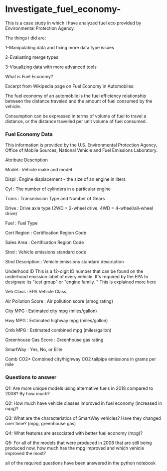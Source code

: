 # Investigate_fuel_economy-
This is a case study in which I have analyzed fuel eco provided by Environmental Protection Agency.

The things i did are:

  1-Manipulating data and fixing more data type issues
  
  2-Evaluating merge types
  
  3-Visualizing data with more advanced tools
  
What is Fuel Economy?

Excerpt from Wikipedia page on Fuel Economy in Automobiles:

The fuel economy of an automobile is the fuel efficiency relationship between the distance traveled and the amount of fuel consumed by the vehicle.

Consumption can be expressed in terms of volume of fuel to travel a distance, or the distance travelled per unit volume of fuel consumed.


### Fuel Economy Data

This information is provided by the U.S. Environmental Protection Agency, Office of Mobile Sources, National Vehicle and Fuel Emissions Laboratory.

Attribute	Description

Model : 	Vehicle make and model

Displ :	Engine displacement - the size of an engine in liters

Cyl :	The number of cylinders in a particular engine

Trans :	Transmission Type and Number of Gears

Drive :	Drive axle type (2WD = 2-wheel drive, 4WD = 4-wheel/all-wheel drive)

Fuel :	Fuel Type

Cert Region :	Certification Region Code

Sales Area :	Certification Region Code

Stnd :	Vehicle emissions standard code

Stnd Description :	Vehicle emissions standard description

Underhood ID	This is a 12-digit ID number that can be found on the underhood emission label of every vehicle. It's required by the EPA to designate its "test group" or "engine
family.
" This is explained more here

Veh Class :	EPA Vehicle Class

Air Pollution Score	: Air pollution score (smog rating)

City MPG :	Estimated city mpg (miles/gallon)

Hwy MPG :	Estimated highway mpg (miles/gallon)

Cmb MPG	: Estimated combined mpg (miles/gallon)

Greenhouse Gas Score :	Greenhouse gas rating

SmartWay :	Yes, No, or Elite

Comb CO2*	Combined city/highway CO2 tailpipe emissions in grams per mile

### Questions to answer 

Q1: Are more unique models using alternative fuels in 2018 compared to 2008? By how much?

Q2: How much have vehicle classes improved in fuel economy (increased in mpg)?

Q3: What are the characteristics of SmartWay vehicles? Have they changed over time? (mpg, greenhouse gas)

Q4: What features are associated with better fuel economy (mpg)?

Q5: For all of the models that were produced in 2008 that are still being produced now, how much has the mpg improved and which vehicle improved the most?

all of the required questions have been answered in the python notebook
